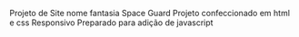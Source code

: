 Projeto de Site nome fantasia Space Guard
Projeto confeccionado em html e css
Responsivo
Preparado para adição de javascript
